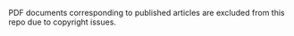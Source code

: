 PDF documents corresponding to published articles are excluded from this repo due to copyright issues.